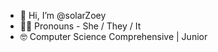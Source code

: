 - 👋 Hi, I’m @solarZoey
- 🏳️‍🌈 Pronouns - She / They / It
- 🤓 Computer Science Comprehensive | Junior

<!---
solarZoey/solarZoey is a ✨ special ✨ repository because its `README.md` (this file) appears on your GitHub profile.
You can click the Preview link to take a look at your changes.
--->
